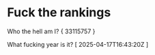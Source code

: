 # Fuck the rankings

Who the hell am I?
{ 33115757 }

What fucking year is it?
[ 2025-04-17T16:43:20Z ]
